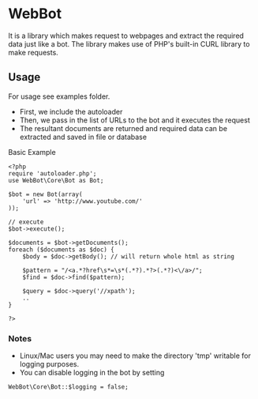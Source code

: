 # WebBot #
It is a library which makes request to webpages and extract the required data just like a bot.
The library makes use of PHP's built-in CURL library to make requests.

## Usage ##
For usage see examples folder.
- First, we include the autoloader
- Then, we pass in the list of URLs to the bot and it executes the request
- The resultant documents are returned and required data can be extracted and saved in file or database


Basic Example
```
<?php
require 'autoloader.php';
use WebBot\Core\Bot as Bot;

$bot = new Bot(array(
	'url' => 'http://www.youtube.com/'
));

// execute
$bot->execute();

$documents = $bot->getDocuments();
foreach ($documents as $doc) {
	$body = $doc->getBody(); // will return whole html as string
	
	$pattern = "/<a.*?href\s*=\s*(.*?).*?>(.*?)<\/a>/";
	$find = $doc->find($pattern);
	
	$query = $doc->query('//xpath');
	..
}

?>
```

### Notes ###
- Linux/Mac users you may need to make the directory 'tmp' writable for logging purposes.
- You can disable logging in the bot by setting 
```
WebBot\Core\Bot::$logging = false;
```
